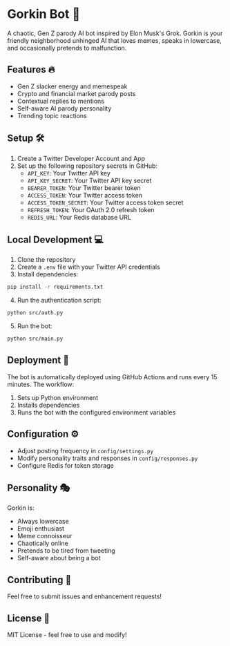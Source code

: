 # Gorkin Bot 🤖

A chaotic, Gen Z parody AI bot inspired by Elon Musk's Grok. Gorkin is your friendly neighborhood unhinged AI that loves memes, speaks in lowercase, and occasionally pretends to malfunction.

## Features 🔥

- Gen Z slacker energy and memespeak
- Crypto and financial market parody posts
- Contextual replies to mentions
- Self-aware AI parody personality
- Trending topic reactions

## Setup 🛠️

1. Create a Twitter Developer Account and App
2. Set up the following repository secrets in GitHub:
   - `API_KEY`: Your Twitter API key
   - `API_KEY_SECRET`: Your Twitter API key secret
   - `BEARER_TOKEN`: Your Twitter bearer token
   - `ACCESS_TOKEN`: Your Twitter access token
   - `ACCESS_TOKEN_SECRET`: Your Twitter access token secret
   - `REFRESH_TOKEN`: Your OAuth 2.0 refresh token
   - `REDIS_URL`: Your Redis database URL

## Local Development 💻

1. Clone the repository
2. Create a `.env` file with your Twitter API credentials
3. Install dependencies:
```bash
pip install -r requirements.txt
```
4. Run the authentication script:
```bash
python src/auth.py
```
5. Run the bot:
```bash
python src/main.py
```

## Deployment 🚀

The bot is automatically deployed using GitHub Actions and runs every 15 minutes. The workflow:
1. Sets up Python environment
2. Installs dependencies
3. Runs the bot with the configured environment variables

## Configuration ⚙️

- Adjust posting frequency in `config/settings.py`
- Modify personality traits and responses in `config/responses.py`
- Configure Redis for token storage

## Personality 🎭

Gorkin is:
- Always lowercase
- Emoji enthusiast
- Meme connoisseur
- Chaotically online
- Pretends to be tired from tweeting
- Self-aware about being a bot

## Contributing 🤝

Feel free to submit issues and enhancement requests!

## License 📝

MIT License - feel free to use and modify! 